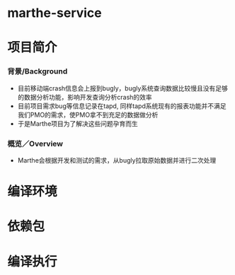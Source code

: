 # marthe-service

# 项目简介
### 背景/Background
* 目前移动端crash信息会上报到bugly，bugly系统查询数据比较慢且没有足够的数据分析功能，影响开发查询分析crash的效率
* 目前项目需求bug等信息记录在tapd, 同样tapd系统现有的报表功能并不满足我们PMO的需求，使PMO拿不到充足的数据做分析
* 于是Marthe项目为了解决这些问题孕育而生

### 概览／Overview
* Marthe会根据开发和测试的需求，从bugly拉取原始数据并进行二次处理


# 编译环境


# 依赖包


# 编译执行
